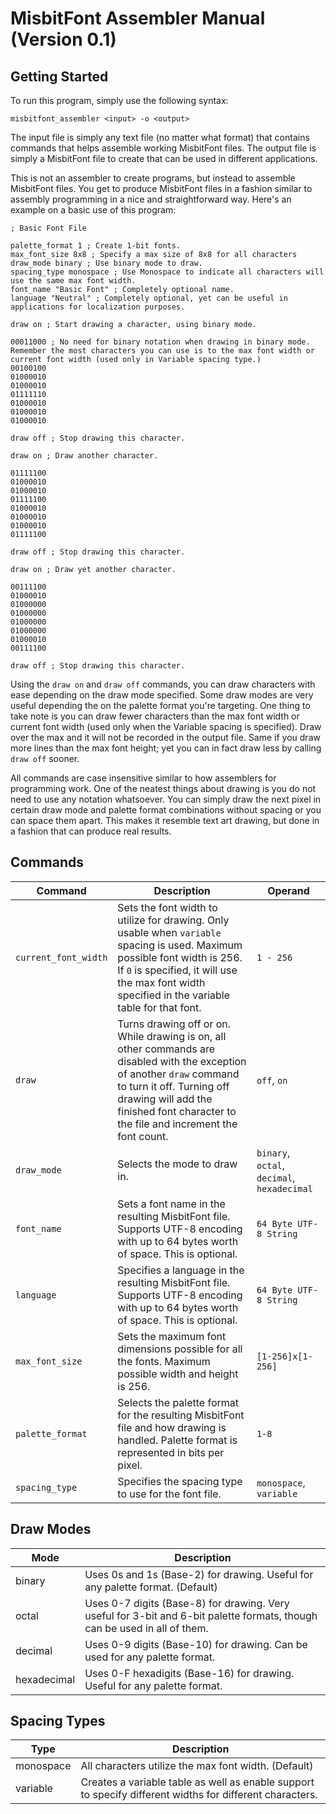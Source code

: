 # MisbitFont Assembler Manual (Version 0.1)

## Getting Started
To run this program, simply use the following syntax:
```
misbitfont_assembler <input> -o <output>
```
The input file is simply any text file (no matter what format) that contains commands that helps assemble working MisbitFont files.  The output file is simply a MisbitFont file to create that can be used in different applications.

This is not an assembler to create programs, but instead to assemble MisbitFont files.  You get to produce MisbitFont files in a fashion similar to assembly programming in a nice and straightforward way.  Here's an example on a basic use of this program:

```
; Basic Font File

palette_format 1 ; Create 1-bit fonts.
max_font_size 8x8 ; Specify a max size of 8x8 for all characters
draw_mode binary ; Use binary mode to draw.
spacing_type monospace ; Use Monospace to indicate all characters will use the same max font width.
font_name "Basic Font" ; Completely optional name.
language "Neutral" ; Completely optional, yet can be useful in applications for localization purposes.

draw on ; Start drawing a character, using binary mode.

00011000 ; No need for binary notation when drawing in binary mode.  Remember the most characters you can use is to the max font width or current font width (used only in Variable spacing type.)
00100100
01000010
01000010
01111110
01000010
01000010
01000010

draw off ; Stop drawing this character.

draw on ; Draw another character.

01111100
01000010
01000010
01111100
01000010
01000010
01000010
01111100

draw off ; Stop drawing this character.

draw on ; Draw yet another character.

00111100
01000010
01000000
01000000
01000000
01000000
01000010
00111100

draw off ; Stop drawing this character.
```

Using the `draw on` and `draw off` commands, you can draw characters with ease depending on the draw mode specified.  Some draw modes are very useful depending the on the palette format you're targeting.  One thing to take note is you can draw fewer characters than the max font width or current font width (used only when the Variable spacing is specified).  Draw over the max and it will not be recorded in the output file.  Same if you draw more lines than the max font height; yet you can in fact draw less by calling `draw off` sooner.

All commands are case insensitive similar to how assemblers for programming work.  One of the neatest things about drawing is you do not need to use any notation whatsoever.  You can simply draw the next pixel in certain draw mode and palette format combinations without spacing or you can space them apart.  This makes it resemble text art drawing, but done in a fashion that can produce real results.

## Commands
|Command |Description |Operand |
|--------|------------|--------|
|`current_font_width`|Sets the font width to utilize for drawing.  Only usable when `variable` spacing is used.  Maximum possible font width is 256.  If `0` is specified, it will use the max font width specified in the variable table for that font.|`1 - 256`|
|`draw`|Turns drawing off or on.  While drawing is on, all other commands are disabled with the exception of another `draw` command to turn it off.  Turning off drawing will add the finished font character to the file and increment the font count.|`off`, `on`|
|`draw_mode`|Selects the mode to draw in.|`binary`, `octal`, `decimal`, `hexadecimal`|
|`font_name`|Sets a font name in the resulting MisbitFont file.  Supports UTF-8 encoding with up to 64 bytes worth of space.  This is optional.|`64 Byte UTF-8 String`|
|`language`|Specifies a language in the resulting MisbitFont file.  Supports UTF-8 encoding with up to 64 bytes worth of space.  This is optional.|`64 Byte UTF-8 String`|
|`max_font_size`|Sets the maximum font dimensions possible for all the fonts.  Maximum possible width and height is 256.|`[1-256]x[1-256]`|
|`palette_format`|Selects the palette format for the resulting MisbitFont file and how drawing is handled.  Palette format is represented in bits per pixel.|`1-8`|
|`spacing_type`|Specifies the spacing type to use for the font file.|`monospace`, `variable`|

## Draw Modes
|Mode |Description |
|-----|------------|
|binary|Uses 0s and 1s (Base-2) for drawing.  Useful for any palette format. (Default)|
|octal|Uses 0-7 digits (Base-8) for drawing.  Very useful for 3-bit and 6-bit palette formats, though can be used in all of them.|
|decimal|Uses 0-9 digits (Base-10) for drawing.  Can be used for any palette format.|
|hexadecimal|Uses 0-F hexadigits (Base-16) for drawing.  Useful for any palette format.|

## Spacing Types
|Type |Description |
|-----|------------|
|monospace|All characters utilize the max font width. (Default)|
|variable|Creates a variable table as well as enable support to specify different widths for different characters.|
